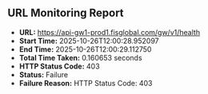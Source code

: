 ## URL Monitoring Report

- **URL:** https://api-gw1-prod1.fisglobal.com/gw/v1/health
- **Start Time:** 2025-10-26T12:00:28.952097
- **End Time:** 2025-10-26T12:00:29.112750
- **Total Time Taken:** 0.160653 seconds
- **HTTP Status Code:** 403
- **Status:** Failure
- **Failure Reason:** HTTP Status Code: 403
